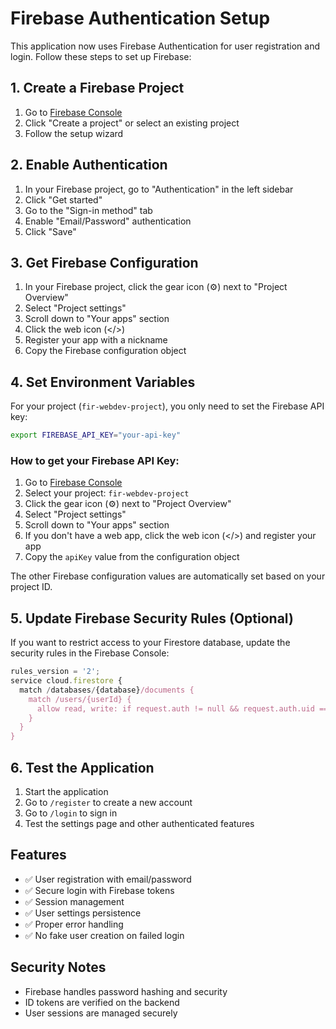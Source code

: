 # Firebase Authentication Setup

This application now uses Firebase Authentication for user registration and login. Follow these steps to set up Firebase:

## 1. Create a Firebase Project

1. Go to [Firebase Console](https://console.firebase.google.com/)
2. Click "Create a project" or select an existing project
3. Follow the setup wizard

## 2. Enable Authentication

1. In your Firebase project, go to "Authentication" in the left sidebar
2. Click "Get started"
3. Go to the "Sign-in method" tab
4. Enable "Email/Password" authentication
5. Click "Save"

## 3. Get Firebase Configuration

1. In your Firebase project, click the gear icon (⚙️) next to "Project Overview"
2. Select "Project settings"
3. Scroll down to "Your apps" section
4. Click the web icon (</>)
5. Register your app with a nickname
6. Copy the Firebase configuration object

## 4. Set Environment Variables

For your project (`fir-webdev-project`), you only need to set the Firebase API key:

```bash
export FIREBASE_API_KEY="your-api-key"
```

### How to get your Firebase API Key:

1. Go to [Firebase Console](https://console.firebase.google.com/)
2. Select your project: `fir-webdev-project`
3. Click the gear icon (⚙️) next to "Project Overview"
4. Select "Project settings"
5. Scroll down to "Your apps" section
6. If you don't have a web app, click the web icon (</>) and register your app
7. Copy the `apiKey` value from the configuration object

The other Firebase configuration values are automatically set based on your project ID.

## 5. Update Firebase Security Rules (Optional)

If you want to restrict access to your Firestore database, update the security rules in the Firebase Console:

```javascript
rules_version = '2';
service cloud.firestore {
  match /databases/{database}/documents {
    match /users/{userId} {
      allow read, write: if request.auth != null && request.auth.uid == userId;
    }
  }
}
```

## 6. Test the Application

1. Start the application
2. Go to `/register` to create a new account
3. Go to `/login` to sign in
4. Test the settings page and other authenticated features

## Features

- ✅ User registration with email/password
- ✅ Secure login with Firebase tokens
- ✅ Session management
- ✅ User settings persistence
- ✅ Proper error handling
- ✅ No fake user creation on failed login

## Security Notes

- Firebase handles password hashing and security
- ID tokens are verified on the backend
- User sessions are managed securely
